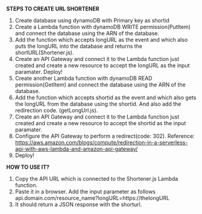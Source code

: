 **STEPS TO CREATE URL SHORTENER**

1. Create database using dynamoDB with Primary key as shortid
2. Create a Lambda function with dynamoDB WRITE permission(PutItem) and connect the database using the ARN of the database. 
3. Add the function which accepts longURL as the event and which also puts the longURL into the database and returns the shortURL(Shortener.js).
4. Create an API Gateway and connect it to the Lambda function just created and create a new resource to accept the longURL as the input paramater. Deploy!
5. Create another Lambda function with dynamoDB READ permission(GetItem) and connect the database using the ARN of the database.
6. Add the function which accepts shortid as the event and which also gets the longURL from the database using the shortid. And also add the redirection code. (getLongUrl.js).
7. Create an API Gateway and connect it to the Lambda function just created and create a new resource to accept the shortid as the input paramater.
8. Configure the API Gateway to perform a redirect(code: 302).
    Reference: https://aws.amazon.com/blogs/compute/redirection-in-a-serverless-api-with-aws-lambda-and-amazon-api-gateway/ 
9. Deploy!

**HOW TO USE IT?**

1. Copy the API URL which is connected to the Shortener.js Lambda function.
2. Paste it in a browser. Add the input parameter as follows 
    api.domain.com/resource_name?longURL=https://thelongURL
3. It should return a JSON response with the shorturl.

